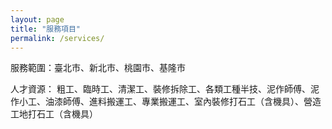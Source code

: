 ```yaml
---
layout: page
title: "服務項目"
permalink: /services/
---
```


服務範圍：臺北市、新北市、桃園市、基隆市

人才資源：
粗工、臨時工、清潔工、裝修拆除工、各類工種半技、泥作師傅、泥作小工、油漆師傅、進料搬運工、專業搬運工、室內裝修打石工（含機具）、營造工地打石工（含機具）